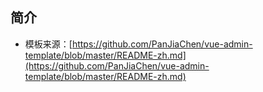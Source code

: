 ## 简介 ##
- 模板来源：[https://github.com/PanJiaChen/vue-admin-template/blob/master/README-zh.md](https://github.com/PanJiaChen/vue-admin-template/blob/master/README-zh.md)